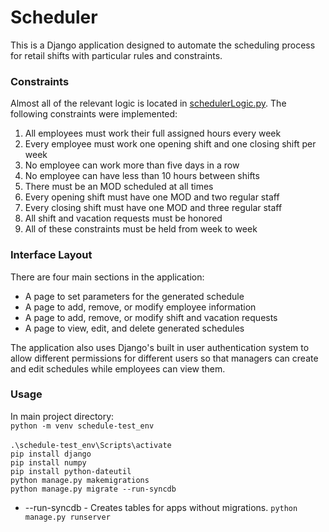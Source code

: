 # Scheduler

This is a Django application designed to automate the scheduling process for retail shifts with particular rules and constraints. 

### Constraints
Almost all of the relevant logic is located in [schedulerLogic.py](https://github.com/TomBombadilV/scheduler/blob/master/scheduler/schedulerLogic.py). 
The following constraints were implemented:
1. All employees must work their full assigned hours every week
2. Every employee must work one opening shift and one closing shift per week
3. No employee can work more than five days in a row
4. No employee can have less than 10 hours between shifts
5. There must be an MOD scheduled at all times
6. Every opening shift must have one MOD and two regular staff
7. Every closing shift must have one MOD and three regular staff
8. All shift and vacation requests must be honored
9. All of these constraints must be held from week to week

### Interface Layout
There are four main sections in the application:
* A page to set parameters for the generated schedule
* A page to add, remove, or modify employee information
* A page to add, remove, or modify shift and vacation requests
* A page to view, edit, and delete generated schedules

The application also uses Django's built in user authentication system to allow different permissions for different users so that managers can create and edit schedules while employees can view them.

### Usage
In main project directory:<br>
`python -m venv schedule-test_env`<br>   
`.\schedule-test_env\Scripts\activate`<br>
`pip install django`<br>
`pip install numpy`<br>
`pip install python-dateutil`<br>
`python manage.py makemigrations`<br>
`python manage.py migrate --run-syncdb`<br>
* --run-syncdb - Creates tables for apps without migrations.
`python manage.py runserver`
